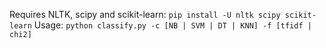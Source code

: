Requires NLTK, scipy and scikit-learn: `pip install -U nltk scipy scikit-learn`
Usage: `python classify.py -c [NB | SVM | DT | KNN] -f [tfidf | chi2]`
